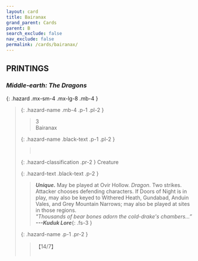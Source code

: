 ```yaml
---
layout: card
title: Bairanax
grand_parent: Cards
parent: B
search_exclude: false
nav_exclude: false
permalink: /cards/bairanax/
---
```


## PRINTINGS


### _Middle-earth: The Dragons_

{: .hazard .mx-sm-4 .mx-lg-8 .mb-4 }
> {: .hazard-name .mb-4 .p-1 .pl-2 }
> > <div class="hazard-mp">3</div>
> > <div class="card-name">Bairanax</div>
>
> {: .hazard-name .black-text .p-1 .pl-2 }
> > &nbsp;
>
> {: .hazard-classification .pr-2 }
> Creature
>
> {: .hazard-text .black-text .p-2 }
> > _**Unique.**_ May be played at Ovir Hollow. _Dragon._ Two strikes. Attacker chooses defending characters. If Doors of Night is in play, may also be keyed to  Withered Heath, Gundabad, Anduin Vales, and Grey Mountain Narrows; may also be played at sites in those regions. <br>_"Thousands of bear bones adorn the cold-drake's chambers...”_ ***---&#65279;Kuduk Lore***{: .fs-3 } 
>
> {: .hazard-name .p-1 .pr-2 }
> > <div class="card-shield">【14/7】</div>
> > <div class="card-corruption">&nbsp;</div>
